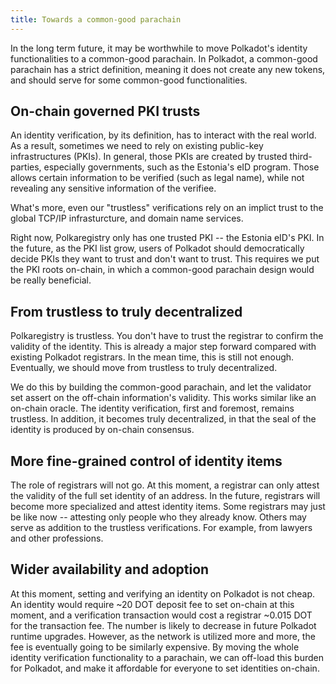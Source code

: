 ```yaml
---
title: Towards a common-good parachain
---
```


In the long term future, it may be worthwhile to move Polkadot's identity
functionalities to a common-good parachain. In Polkadot, a common-good parachain
has a strict definition, meaning it does not create any new tokens, and should
serve for some common-good functionalities.

## On-chain governed PKI trusts

An identity verification, by its definition, has to interact with the real
world. As a result, sometimes we need to rely on existing public-key
infrastructures (PKIs). In general, those PKIs are created by trusted
third-parties, especially governments, such as the Estonia's eID program. Those
allows certain information to be verified (such as legal name), while not
revealing any sensitive information of the verifiee.

What's more, even our "trustless" verifications rely on an implict trust to the
global TCP/IP infrasturcture, and domain name services.

Right now, Polkaregistry only has one trusted PKI -- the Estonia eID's PKI. In
the future, as the PKI list grow, users of Polkadot should democratically decide
PKIs they want to trust and don't want to trust. This requires we put the PKI
roots on-chain, in which a common-good parachain design would be really
beneficial.

## From trustless to truly decentralized

Polkaregistry is trustless. You don't have to trust the registrar to confirm the
validity of the identity. This is already a major step forward compared with
existing Polkadot registrars. In the mean time, this is still not enough.
Eventually, we should move from trustless to truly decentralized.

We do this by building the common-good parachain, and let the validator set
assert on the off-chain information's validity. This works similar like an
on-chain oracle. The identity verification, first and foremost, remains
trustless. In addition, it becomes truly decentralized, in that the seal of the
identity is produced by on-chain consensus.

## More fine-grained control of identity items

The role of registrars will not go. At this moment, a registrar can only attest
the validity of the full set identity of an address. In the future, registrars
will become more specialized and attest identity items. Some registrars may just
be like now -- attesting only people who they already know. Others may serve as
addition to the trustless verifications. For example, from lawyers and other
professions.

## Wider availability and adoption

At this moment, setting and verifying an identity on Polkadot is not cheap. An
identity would require ~20 DOT deposit fee to set on-chain at this moment, and a
verification transaction would cost a registrar ~0.015 DOT for the transaction
fee. The number is likely to decrease in future Polkadot runtime upgrades.
However, as the network is utilized more and more, the fee is eventually going
to be similarly expensive. By moving the whole identity verification
functionality to a parachain, we can off-load this burden for Polkadot, and make
it affordable for everyone to set identities on-chain.
